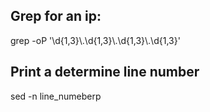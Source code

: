 <h2>Grep for an ip:</h2>
grep -oP '\d{1,3}\.\d{1,3}\.\d{1,3}\.\d{1,3}'
<h2> Print a determine line number </h2>
sed -n line_numeberp
